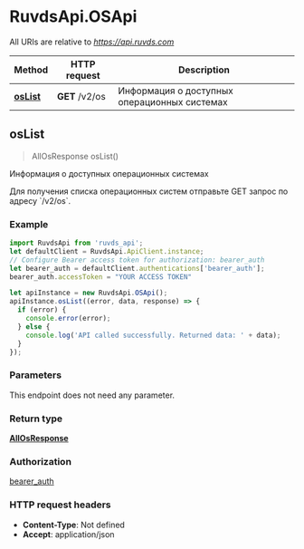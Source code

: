 # RuvdsApi.OSApi

All URIs are relative to *https://api.ruvds.com*

Method | HTTP request | Description
------------- | ------------- | -------------
[**osList**](OSApi.md#osList) | **GET** /v2/os | Информация о доступных операционных системах



## osList

> AllOsResponse osList()

Информация о доступных операционных системах

Для получения списка операционных систем отправьте GET запрос по адресу &#x60;/v2/os&#x60;. 

### Example

```javascript
import RuvdsApi from 'ruvds_api';
let defaultClient = RuvdsApi.ApiClient.instance;
// Configure Bearer access token for authorization: bearer_auth
let bearer_auth = defaultClient.authentications['bearer_auth'];
bearer_auth.accessToken = "YOUR ACCESS TOKEN"

let apiInstance = new RuvdsApi.OSApi();
apiInstance.osList((error, data, response) => {
  if (error) {
    console.error(error);
  } else {
    console.log('API called successfully. Returned data: ' + data);
  }
});
```

### Parameters

This endpoint does not need any parameter.

### Return type

[**AllOsResponse**](AllOsResponse.md)

### Authorization

[bearer_auth](../README.md#bearer_auth)

### HTTP request headers

- **Content-Type**: Not defined
- **Accept**: application/json

